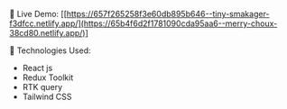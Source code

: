 🔗 Live Demo:
[[https://657f265258f3e60db895b646--tiny-smakager-f3dfcc.netlify.app/](https://65b4f6d2f1781090cda95aa6--merry-choux-38cd80.netlify.app/)]

🔧 Technologies Used:
- React js
- Redux Toolkit
- RTK query
- Tailwind CSS

